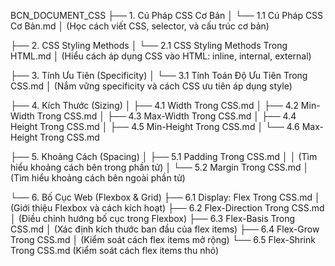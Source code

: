 BCN_DOCUMENT_CSS
├── 1. Cú Pháp CSS Cơ Bản
│   └── 1.1 Cú Pháp CSS Cơ Bản.md
│       (Học cách viết CSS, selector, và cấu trúc cơ bản)

├── 2. CSS Styling Methods
│   └── 2.1 CSS Styling Methods Trong HTML.md
│       (Hiểu cách áp dụng CSS vào HTML: inline, internal, external)

├── 3. Tính Ưu Tiên (Specificity)
│   └── 3.1 Tính Toán Độ Ưu Tiên Trong CSS.md
│       (Nắm vững specificity và cách CSS ưu tiên áp dụng style)

├── 4. Kích Thước (Sizing)
│   ├── 4.1 Width Trong CSS.md
│   ├── 4.2 Min-Width Trong CSS.md
│   ├── 4.3 Max-Width Trong CSS.md
│   ├── 4.4 Height Trong CSS.md
│   ├── 4.5 Min-Height Trong CSS.md
│   └── 4.6 Max-Height Trong CSS.md

├── 5. Khoảng Cách (Spacing)
│   ├── 5.1 Padding Trong CSS.md
│   │   (Tìm hiểu khoảng cách bên trong phần tử)
│   └── 5.2 Margin Trong CSS.md
│       (Tìm hiểu khoảng cách bên ngoài phần tử)

└── 6. Bố Cục Web (Flexbox & Grid)
    ├── 6.1 Display: Flex Trong CSS.md
    │   (Giới thiệu Flexbox và cách kích hoạt)
    ├── 6.2 Flex-Direction Trong CSS.md
    │   (Điều chỉnh hướng bố cục trong Flexbox)
    ├── 6.3 Flex-Basis Trong CSS.md
    │   (Xác định kích thước ban đầu của flex items)
    ├── 6.4 Flex-Grow Trong CSS.md
    │   (Kiểm soát cách flex items mở rộng)
    └── 6.5 Flex-Shrink Trong CSS.md
        (Kiểm soát cách flex items thu nhỏ)
